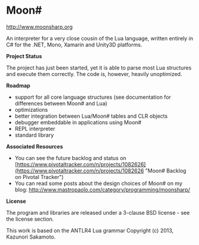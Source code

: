 Moon# 
=========
http://www.moonsharp.org


An interpreter for a very close cousin of the Lua language, written entirely in C# for the .NET, Mono, Xamarin and Unity3D platforms.


**Project Status**

The project has just been started,  yet it is able to parse most Lua structures and execute them correctly. The code is,  however,  heavily unoptimized. 


**Roadmap**

* support for all core language structures (see documentation for differences between Moon# and Lua)
* optimizations 
* better integration between Lua/Moon# tables and CLR objects
* debugger embeddable in applications using Moon# 
* REPL interpreter
* standard library 

**Associated Resources**

* You can see the future backlog and status on [https://www.pivotaltracker.com/n/projects/1082626](https://www.pivotaltracker.com/n/projects/1082626 "Moon# Backlog on Pivotal Tracker")
* You can read some posts about the design choices of Moon# on my blog: http://www.mastropaolo.com/category/programming/moonsharp/


**License**

The program and libraries are released under a 3-clause BSD license - see the license section.

This work is based on the ANTLR4 Lua grammar Copyright (c) 2013, Kazunori Sakamoto.
